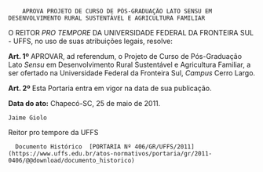         APROVA PROJETO DE CURSO DE PÓS-GRADUAÇÃO LATO SENSU EM DESENVOLVIMENTO RURAL SUSTENTÁVEL E AGRICULTURA FAMILIAR  

O REITOR  *PRO TEMPORE*  DA UNIVERSIDADE FEDERAL DA FRONTEIRA SUL - UFFS, no uso de suas atribuições legais, resolve:

  **Art. 1º**  APROVAR, ad referendum, o Projeto de Curso de Pós-Graduação Lato  *Sensu*  em Desenvolvimento Rural Sustentável e Agricultura Familiar, a ser ofertado na Universidade Federal da Fronteira Sul,  *Campus*  Cerro Largo.

  **Art. 2º**  Esta Portaria entra em vigor na data de sua publicação.

  

   **Data do ato:** Chapecó-SC, 25 de maio de 2011.   
 

    Jaime Giolo   
 Reitor pro tempore da UFFS 

      Documento Histórico  [PORTARIA Nº 406/GR/UFFS/2011](https://www.uffs.edu.br/atos-normativos/portaria/gr/2011-0406/@@download/documento_historico)     
      